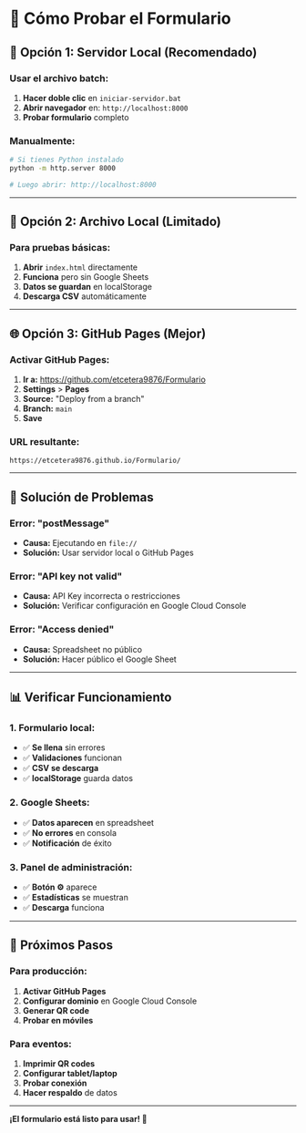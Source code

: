 # 🧪 Cómo Probar el Formulario

## 🚀 **Opción 1: Servidor Local (Recomendado)**

### **Usar el archivo batch:**
1. **Hacer doble clic** en `iniciar-servidor.bat`
2. **Abrir navegador** en: `http://localhost:8000`
3. **Probar formulario** completo

### **Manualmente:**
```bash
# Si tienes Python instalado
python -m http.server 8000

# Luego abrir: http://localhost:8000
```

---

## 📁 **Opción 2: Archivo Local (Limitado)**

### **Para pruebas básicas:**
1. **Abrir** `index.html` directamente
2. **Funciona** pero sin Google Sheets
3. **Datos se guardan** en localStorage
4. **Descarga CSV** automáticamente

---

## 🌐 **Opción 3: GitHub Pages (Mejor)**

### **Activar GitHub Pages:**
1. **Ir a:** https://github.com/etcetera9876/Formulario
2. **Settings** > **Pages**
3. **Source:** "Deploy from a branch"
4. **Branch:** `main`
5. **Save**

### **URL resultante:**
```
https://etcetera9876.github.io/Formulario/
```

---

## 🔧 **Solución de Problemas**

### **Error: "postMessage"**
- **Causa:** Ejecutando en `file://`
- **Solución:** Usar servidor local o GitHub Pages

### **Error: "API key not valid"**
- **Causa:** API Key incorrecta o restricciones
- **Solución:** Verificar configuración en Google Cloud Console

### **Error: "Access denied"**
- **Causa:** Spreadsheet no público
- **Solución:** Hacer público el Google Sheet

---

## 📊 **Verificar Funcionamiento**

### **1. Formulario local:**
- ✅ **Se llena** sin errores
- ✅ **Validaciones** funcionan
- ✅ **CSV se descarga**
- ✅ **localStorage** guarda datos

### **2. Google Sheets:**
- ✅ **Datos aparecen** en spreadsheet
- ✅ **No errores** en consola
- ✅ **Notificación** de éxito

### **3. Panel de administración:**
- ✅ **Botón ⚙️** aparece
- ✅ **Estadísticas** se muestran
- ✅ **Descarga** funciona

---

## 🎯 **Próximos Pasos**

### **Para producción:**
1. **Activar GitHub Pages**
2. **Configurar dominio** en Google Cloud Console
3. **Generar QR code**
4. **Probar en móviles**

### **Para eventos:**
1. **Imprimir QR codes**
2. **Configurar tablet/laptop**
3. **Probar conexión**
4. **Hacer respaldo** de datos

---

**¡El formulario está listo para usar! 🎉** 